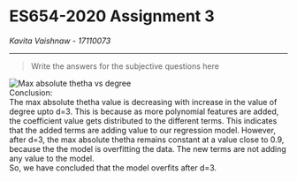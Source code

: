 # ES654-2020 Assignment 3

*Kavita Vaishnaw* - *17110073*

------

> Write the answers for the subjective questions here<br />

![Max absolute thetha vs degree](q5.png)<br />
Conclusion: <br />
The max absolute thetha value is decreasing with increase in the value of degree upto d=3. This is because as more polynomial features are added, the coefficient value gets distributed to the different terms. This indicates that the added terms are adding value to our regression model. However, after d=3, the max absolute thetha remains constant at a value close to 0.9, because the the model is overfitting the data. The new terms are not adding any value to the model. <br />
So, we have concluded that the model overfits after d=3.
